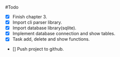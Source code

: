 #Todo

- [x] Finish chapter 3.
- [x] Import cli parser library.
- [x] Import database library(sqlite).
- [x] Implement database connection and show tables.
- [x] Task add, delete and show functions. 
- [] Push project to github.